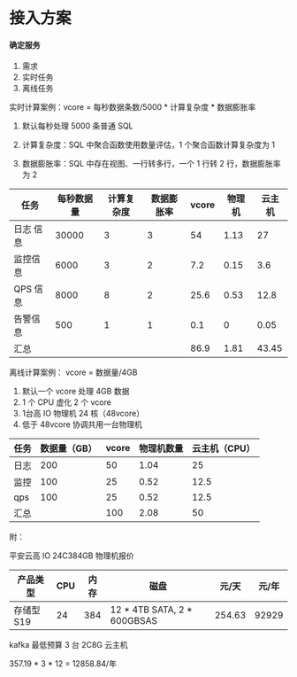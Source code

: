 # 接入方案



#### 确定服务

1. 需求
2. 实时任务
3. 离线任务



实时计算案例：vcore = 每秒数据条数/5000 * 计算复杂度 * 数据膨胀率

1. 默认每秒处理 5000 条普通 SQL

2. 计算复杂度：SQL 中聚合函数使用数量评估，1 个聚合函数计算复杂度为 1
3. 数据膨胀率：SQL 中存在视图、一行转多行，一个 1 行转 2 行，数据膨胀率为 2

| 任务      | 每秒数据量 | 计算复杂度 | 数据膨胀率 | vcore | 物理机 | 云主机 |
| --------- | ---------- | ---------- | ---------- | ----- | ------ | ------ |
| 日志 信息 | 30000      | 3          | 3          | 54    | 1.13   | 27     |
| 监控信息  | 6000       | 3          | 2          | 7.2   | 0.15   | 3.6    |
| QPS 信息  | 8000       | 8          | 2          | 25.6  | 0.53   | 12.8   |
| 告警信息  | 500        | 1          | 1          | 0.1   | 0      | 0.05   |
| 汇总      |            |            |            | 86.9  | 1.81   | 43.45  |



离线计算案例： vcore = 数据量/4GB

1. 默认一个 vcore 处理 4GB 数据
2. 1 个 CPU 虚化 2 个 vcore
3. 1台高 IO 物理机 24 核（48vcore）
4. 低于 48vcore 协调共用一台物理机

| 任务 | 数据量（GB） | vcore | 物理机数量 | 云主机（CPU） |
| ---- | ------------ | ----- | ---------- | ------------- |
| 日志 | 200          | 50    | 1.04       | 25            |
| 监控 | 100          | 25    | 0.52       | 12.5          |
| qps  | 100          | 25    | 0.52       | 12.5          |
| 汇总 |              | 100   | 2.08       | 50            |



附：

平安云高 IO 24C384GB 物理机报价

| 产品类型   | CPU  | 内存 | 磁盘                        | 元/天  | 元/年 |
| ---------- | ---- | ---- | --------------------------- | ------ | ----- |
| 存储型 S19 | 24   | 384  | 12 * 4TB SATA, 2 * 600GBSAS | 254.63 | 92929 |

kafka 最低预算 3 台 2C8G 云主机

357.19 * 3 * 12 = 12858.84/年